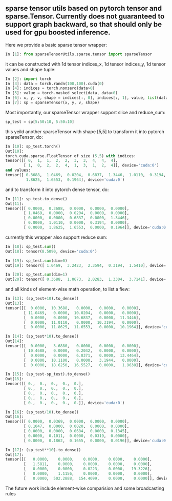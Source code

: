 ## sparse tensor utils based on pytorch tensor and sparse.Tensor. Currently does not guaranteed to support graph backward, so that should only be used for gpu boosted inference.

Here we provide a basic sparse tensor wrapper: 
```python
In [1]: from sparseTensorUtils.sparse.tensor import sparseTensor
```
it can be constructed with 1d tensor indices_x, 1d tensor indices_y, 1d tensor values and shape tuple:
```python
In [2]: import torch
In [3]: data = torch.randn(100,100).cuda(0)
In [4]: indices = torch.nonzero(data>0)
In [5]: value = torch.masked_select(data, data>0)
In [6]: x, y, v, shape = indices[:, 0], indices[:, 1], value, list(data.shape)
In [7]: sp = sparseTensor(x, y, v, shape)
```
Most importantly, our sparseTensor wrapper support slice and reduce_sum:
```python
sp_test = sp[5:50:10, 5:50:10]
```
this yeild another sparseTensor with shape [5,5]
to transform it into pytorch sparseTensor, do:
```python
In [10]: sp_test.torch()
Out[10]: 
torch.cuda.sparse.FloatTensor of size (5,5) with indices:
tensor([[ 0,  1,  1,  2,  2,  3,  3,  4,  4,  4],
        [ 1,  0,  2,  2,  4,  1,  3,  1,  2,  4]], device='cuda:0')
and values:
tensor([ 0.3688,  1.0469,  0.0204,  0.6837,  1.3446,  1.0110,  0.3194,
         1.8625,  1.6553,  0.1964], device='cuda:0')
```
and to transform it into pytorch dense tensor, do:
```python
In [11]: sp_test.to_dense()
Out[11]: 
tensor([[ 0.0000,  0.3688,  0.0000,  0.0000,  0.0000],
        [ 1.0469,  0.0000,  0.0204,  0.0000,  0.0000],
        [ 0.0000,  0.0000,  0.6837,  0.0000,  1.3446],
        [ 0.0000,  1.0110,  0.0000,  0.3194,  0.0000],
        [ 0.0000,  1.8625,  1.6553,  0.0000,  0.1964]], device='cuda:0')
```
currently this wrapper also support reduce sum:
```python
In [18]: sp_test.sum()
Out[18]: tensor(8.5090, device='cuda:0')

In [19]: sp_test.sum(dim=0)
Out[19]: tensor([ 1.0469,  3.2423,  2.3594,  0.3194,  1.5410], device='cuda:0')

In [20]: sp_test.sum(dim=1)
Out[20]: tensor([ 0.3688,  1.0673,  2.0283,  1.3304,  3.7141], device='cuda:0')
```
and all kinds of element-wise math operation, to list a fiew:
```python 
In [13]: (sp_test+10).to_dense()
Out[13]: 
tensor([[  0.0000,  10.3688,   0.0000,   0.0000,   0.0000],
        [ 11.0469,   0.0000,  10.0204,   0.0000,   0.0000],
        [  0.0000,   0.0000,  10.6837,   0.0000,  11.3446],
        [  0.0000,  11.0110,   0.0000,  10.3194,   0.0000],
        [  0.0000,  11.8625,  11.6553,   0.0000,  10.1964]], device='cuda:0')

In [14]: (sp_test*10).to_dense()
Out[14]: 
tensor([[  0.0000,   3.6880,   0.0000,   0.0000,   0.0000],
        [ 10.4688,   0.0000,   0.2042,   0.0000,   0.0000],
        [  0.0000,   0.0000,   6.8371,   0.0000,  13.4464],
        [  0.0000,  10.1100,   0.0000,   3.1944,   0.0000],
        [  0.0000,  18.6250,  16.5527,   0.0000,   1.9638]], device='cuda:0')

In [15]: (sp_test-sp_test).to_dense()
Out[15]: 
tensor([[ 0.,  0.,  0.,  0.,  0.],
        [ 0.,  0.,  0.,  0.,  0.],
        [ 0.,  0.,  0.,  0.,  0.],
        [ 0.,  0.,  0.,  0.,  0.],
        [ 0.,  0.,  0.,  0.,  0.]], device='cuda:0')

In [16]: (sp_test/10).to_dense()
Out[16]: 
tensor([[ 0.0000,  0.0369,  0.0000,  0.0000,  0.0000],
        [ 0.1047,  0.0000,  0.0020,  0.0000,  0.0000],
        [ 0.0000,  0.0000,  0.0684,  0.0000,  0.1345],
        [ 0.0000,  0.1011,  0.0000,  0.0319,  0.0000],
        [ 0.0000,  0.1862,  0.1655,  0.0000,  0.0196]], device='cuda:0')

In [17]: (sp_test**10).to_dense()
Out[17]: 
tensor([[   0.0000,    0.0000,    0.0000,    0.0000,    0.0000],
        [   1.5811,    0.0000,    0.0000,    0.0000,    0.0000],
        [   0.0000,    0.0000,    0.0223,    0.0000,   19.3226],
        [   0.0000,    1.1156,    0.0000,    0.0000,    0.0000],
        [   0.0000,  502.2888,  154.4099,    0.0000,    0.0000]], device='cuda:0')
```

The future work include element-wise comparision and some broadcasting rules
